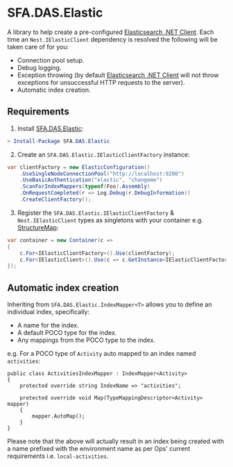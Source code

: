 # SFA.DAS.Elastic

A library to help create a pre-configured [Elasticsearch .NET Client]. Each time an `Nest.IElasticClient` dependency is resolved the following will be taken care of for you:

* Connection pool setup.
* Debug logging.
* Exception throwing (by default [Elasticsearch .NET Client] will not throw exceptions for unsuccessful HTTP requests to the server).
* Automatic index creation.

## Requirements

1. Install [SFA.DAS.Elastic]:

```PowerShell
> Install-Package SFA.DAS.Elastic
```

2. Create an `SFA.DAS.Elastic.IElasticClientFactory` instance:

```C#
var clientFactory = new ElasticConfiguration()
    .UseSingleNodeConnectionPool("http://localhost:9200")
    .UseBasicAuthentication("elastic", "changeme")
    .ScanForIndexMappers(typeof(Foo).Assembly)
    .OnRequestCompleted(r => Log.Debug(r.DebugInformation))
    .CreateClientFactory();
```

3. Register the `SFA.DAS.Elastic.IElasticClientFactory` & `Nest.IElasticClient` types as singletons with your container e.g. [StructureMap]:

```C#
var container = new Container(c =>
{
    c.For<IElasticClientFactory>().Use(clientFactory);
    c.For<IElasticClient>().Use(c => c.GetInstance<IElasticClientFactory>().CreateClient()).Singleton();
});
```

## Automatic index creation

Inheriting from `SFA.DAS.Elastic.IndexMapper<T>` allows you to define an individual index, specifically:

* A name for the index.
* A default POCO type for the index.
* Any mappings from the POCO type to the index.

e.g. For a POCO type of `Activity` auto mapped to an index named `activities`:

```
public class ActivitiesIndexMapper : IndexMapper<Activity>
{
    protected override string IndexName => "activities";

    protected override void Map(TypeMappingDescriptor<Activity> mapper)
    {
        mapper.AutoMap();
    }
}
```

Please note that the above will actually result in an index being created with a name prefixed with the environment name as per Ops' current requirements i.e. `local-activities`.

[Elasticsearch .NET Client]: https://www.nuget.org/packages/NEST
[SFA.DAS.Elastic]: https://www.nuget.org/packages/SFA.DAS.Elastic
[StructureMap]: https://www.nuget.org/packages/StructureMap